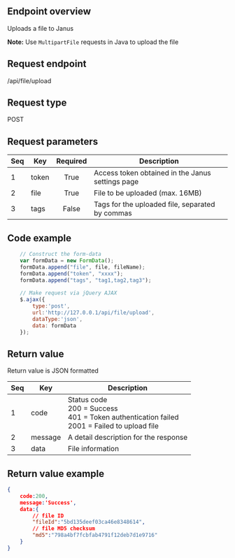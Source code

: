 ## Endpoint overview

Uploads a file to Janus

**Note:** Use `MultipartFile` requests in Java to upload the file

## Request endpoint

/api/file/upload

## Request type

POST

## Request parameters

Seq | Key   | Required | Description
--- | ----- | :------: | -------------------------------------------------
1   | token | True     | Access token obtained in the Janus settings page
2   | file  | True     | File to be uploaded (max. 16MB)
3   | tags  | False    | Tags for the uploaded file, separated by commas

## Code example

``` JavaScript
    // Construct the form-data
    var formData = new FormData();
    formData.append("file", file, fileName);
    formData.append("token", "xxxx");
    formData.append("tags", "tag1,tag2,tag3");
    
    // Make request via jQuery AJAX
    $.ajax({
        type:'post',
        url:'http://127.0.0.1/api/file/upload',
        dataType:'json',
        data: formData
    });
```

## Return value

Return value is JSON formatted

Seq | Key     | Description
--- | ------- | -----------------------------------------------------------------------------------------------------
1   | code    | Status code<br/>200 = Success<br/>401 = Token authentication failed<br/>2001 = Failed to upload file
2   | message | A detail description for the response
3   | data    | File information

## Return value example

``` JSON
{
    code:200,
    message:'Success',
    data:{
        // file ID
        "fileId":"5bd135deef03ca46e8348614", 
        // file MD5 checksum
        "md5":"798a4bf7fcbfab4791f12deb7d1e9716"
    }
}
```

